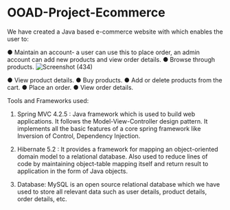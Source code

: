 # OOAD-Project-Ecommerce
We have created a Java based e-commerce website with which enables the user to:

● Maintain an account- a user can use this to place order, an admin account can add new products and view order details.
● Browse through products.
![Screenshot (434)](https://user-images.githubusercontent.com/56549662/165677349-e3dcf947-7022-4920-9e57-80689652ddd4.png)

● View product details.
● Buy products.
● Add or delete products from the cart.
● Place an order.
● View order details.


Tools and Frameworks used:

1. Spring MVC 4.2.5 : Java framework which is used to build web applications. It follows the Model-View-Controller design pattern. It implements all the basic features of a core spring framework like Inversion of Control, Dependency Injection.

2. Hibernate 5.2 :  It provides a framework for mapping an object-oriented domain model to a relational database. Also used to reduce lines of code by maintaining object-table mapping itself and return result to application in the form of Java objects.

3. Database: MySQL is an open source relational database which we have used to store all relevant data such as user details, product details, order details, etc.



